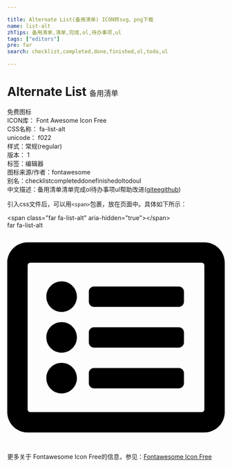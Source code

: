 ```yaml
---

title: Alternate List(备用清单) ICON转svg、png下载
name: list-alt
zhTips: 备用清单,清单,完成,ol,待办事项,ul
tags: ["editors"]
pre: far
search: checklist,completed,done,finished,ol,todo,ul

---
```


# Alternate List  <small style="font-size: 60%;font-weight: 100">备用清单</small>


<div class="detail-page">
<p>
<span><span class="badge-success badge">免费图标</span> </span>
<br/>
<span>
ICON库：
<span class="badge-secondary badge">Font Awesome Icon Free</span> 
</span>
<br/>
<span>
CSS名称：
<span class="badge-secondary badge">fa-list-alt</span> 
</span>
<br/>
<span>
unicode：
<span class="badge-secondary badge">f022</span> 
<copy-btn content='f022' btn-title=""></copy-btn>
<copy-btn :content='String.fromCodePoint(parseInt("f022", 16))' btn-title="复制U"></copy-btn>
</span><br/><span>样式：<span class="badge-light badge">常规(regular)</span></span>
<br/>
<span>
版本：
<span class="badge-secondary badge">1</span> 
</span><br/><span>标签：<span class="badge-light badge"><router-link to="/tags/editors.html">编辑器</router-link></span></span>
<br/>
<span>图标来源/作者：<span class="badge-light badge">fontawesome</span></span> 
<br/>
<span>别名：<span class="badge-light badge">checklist</span><span class="badge-light badge">completed</span><span class="badge-light badge">done</span><span class="badge-light badge">finished</span><span class="badge-light badge">ol</span><span class="badge-light badge">todo</span><span class="badge-light badge">ul</span></span><br/><span class="zh-detail">中文描述：<span class="badge-primary badge">备用清单</span><span class="badge-primary badge">清单</span><span class="badge-primary badge">完成</span><span class="badge-primary badge">ol</span><span class="badge-primary badge">待办事项</span><span class="badge-primary badge">ul</span><span class="help-link"><span>帮助改进</span>(<a href="https://gitee.com/liuwave/icon-helper/edit/master/json/fontawesome/regular/list-alt.json" target="_blank" rel="noopener noreferrer">gitee</a><a href="https://github.com/liuwave/icon-helper/edit/master/json/fontawesome/regular/list-alt.json" target="_blank" rel="noopener noreferrer">github</a></span>)</span><br/>
</p>
</div>
<div class="alert alert-dark">
  <i class="far fa-list-alt fa-xs"></i>
  <i class="far fa-list-alt fa-sm"></i>
  <i class="far fa-list-alt fa-lg"></i>
  <i class="far fa-list-alt fa-2x"></i>
  <i class="far fa-list-alt fa-3x"></i>
  <i class="far fa-list-alt fa-5x"></i>
  <i class="far fa-list-alt fa-7x"></i>
</div>
<div>
  <p>引入css文件后，可以用<code>&lt;span&gt;</code>包裹，放在页面中。具体如下所示：    
  </p>
  <div class="alert alert-primary" style="font-size: 14px">
    &lt;span class="far fa-list-alt" aria-hidden="true"&gt;&lt;/span&gt;
    <copy-btn content='<span class="far fa-list-alt" aria-hidden="true"></span>'></copy-btn>
  </div>
  <div class="alert alert-secondary">
    <i class="far fa-list-alt"
    style="font-size: 24px"
    aria-hidden="true"></i> far fa-list-alt
    <copy-btn content="far fa-list-alt" btn-title="复制图标名称"></copy-btn>
  </div>
</div>
<div id="svg" class="svg-wrap">
<svg xmlns="http://www.w3.org/2000/svg" viewBox="0 0 512 512"><path d="M464 32H48C21.49 32 0 53.49 0 80v352c0 26.51 21.49 48 48 48h416c26.51 0 48-21.49 48-48V80c0-26.51-21.49-48-48-48zm-6 400H54a6 6 0 0 1-6-6V86a6 6 0 0 1 6-6h404a6 6 0 0 1 6 6v340a6 6 0 0 1-6 6zm-42-92v24c0 6.627-5.373 12-12 12H204c-6.627 0-12-5.373-12-12v-24c0-6.627 5.373-12 12-12h200c6.627 0 12 5.373 12 12zm0-96v24c0 6.627-5.373 12-12 12H204c-6.627 0-12-5.373-12-12v-24c0-6.627 5.373-12 12-12h200c6.627 0 12 5.373 12 12zm0-96v24c0 6.627-5.373 12-12 12H204c-6.627 0-12-5.373-12-12v-24c0-6.627 5.373-12 12-12h200c6.627 0 12 5.373 12 12zm-252 12c0 19.882-16.118 36-36 36s-36-16.118-36-36 16.118-36 36-36 36 16.118 36 36zm0 96c0 19.882-16.118 36-36 36s-36-16.118-36-36 16.118-36 36-36 36 16.118 36 36zm0 96c0 19.882-16.118 36-36 36s-36-16.118-36-36 16.118-36 36-36 36 16.118 36 36z"/></svg>
</div>
<detail full-name='fa-list-alt'></detail>
    
<div><p>更多关于  Fontawesome Icon Free的信息，参见：<a target="_blank" href="https://iconhelper.cn/fontawesome.html">Fontawesome Icon Free</a>
</p></div>
